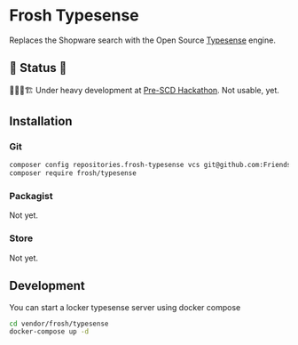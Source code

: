# Frosh Typesense

Replaces the Shopware search with the Open Source [Typesense](https://typesense.org/) engine.
## 🚧 Status 🚧

👷👷👷🏗 Under heavy development at [Pre-SCD Hackathon](https://shop.firegento.com/shopware-community-hackathon-scd-2024.html).
Not usable, yet.

## Installation

### Git

```bash
composer config repositories.frosh-typesense vcs git@github.com:FriendsOfShopware/FroshTypesense.git
composer require frosh/typesense
```


### Packagist

Not yet.

### Store

Not yet.

## Development

You can start a locker typesense server using docker compose

```bash
cd vendor/frosh/typesense
docker-compose up -d
```

